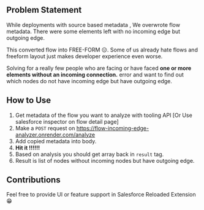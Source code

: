 ## Problem Statement

While deployments with source based metadata , We overwrote flow metadata. There were some elements left with no incoming edge but outgoing edge.

This converted flow into FREE-FORM 😑. Some of us already hate flows and freeform layout just makes developer experience even worse.

Solving for a really few people who are facing or have faced **one or more elements without an incoming connection.** error and want to find out which nodes do not have incoming edge but have outgoing edge.

## How to Use

1. Get metadata of the flow you want to analyze with tooling API [Or Use salesforce inspector on flow detail page]
1. Make a `POST` request on https://flow-incoming-edge-analyzer.onrender.com/analyze
1. Add copied metadata into body.
1. **Hit it !!!!!!**
1. Based on analysis you should get array back in `result` tag. 
1. Result is list of nodes without incoming nodes but have outgoing edge.

## Contributions
Feel free to provide UI or feature support in Salesforce Reloaded Extension 😁